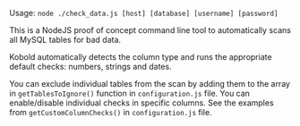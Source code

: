 Usage: `node ./check_data.js [host] [database] [username] [password]`

This is a NodeJS proof of concept command line tool to automatically scans all MySQL tables for bad data.

Kobold automatically detects the column type and runs the appropriate default checks: numbers, strings and dates.
 
You can exclude individual tables from the scan by adding them to the array in `getTablesToIgnore()` function in `configuration.js` file.
You can enable/disable individual checks in specific columns. See the examples from `getCustomColumnChecks()` in `configuration.js` file.

